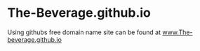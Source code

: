 # The-Beverage.github.io
Using githubs free domain name
site can be found at www.The-beverage.github.io
